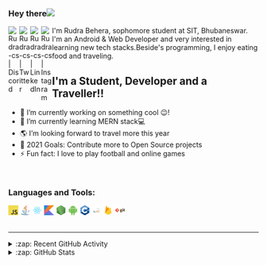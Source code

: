 ### Hey there<img src="https://media.giphy.com/media/hvRJCLFzcasrR4ia7z/giphy.gif" width="25px">

[<img align="left" alt="Rudra-cs | Discord" width="22px" src="https://raw.githubusercontent.com/iconic/open-iconic/master/svg/discord.svg">][website]
[<img align="left" alt="Rudra-cs | Twitter" width="22px" src="https://cdn.jsdelivr.net/npm/simple-icons@v3/icons/twitter.svg" />][twitter]
[<img align="left" alt="Rudra-cs | LinkedIn" width="22px" src="https://cdn.jsdelivr.net/npm/simple-icons@v3/icons/linkedin.svg" />][linkedin]
[<img align="left" alt="Rudra-cs | Instagram" width="22px" src="https://cdn.jsdelivr.net/npm/simple-icons@v3/icons/instagram.svg" />][instagram]

I'm Rudra Behera, sophomore student at SIT, Bhubaneswar. I'm an Android & Web Developer and very interested in learning new tech stacks.Beside's programming, I enjoy eating food and traveling.

## I'm a Student, Developer and a Traveller!!

- 🔭 I’m currently working on something cool 😉!
- 🌱 I’m currently learning MERN stack💻
- 🌎 I’m looking forward to travel more this year
- 🥅 2021 Goals: Contribute more to Open Source projects
- ⚡ Fun fact: I love to play football and online games

<br />

### Languages and Tools:

<code><img height="20" src="https://raw.githubusercontent.com/github/explore/80688e429a7d4ef2fca1e82350fe8e3517d3494d/topics/javascript/javascript.png"></code>
<code><img height="20" src="https://raw.githubusercontent.com/github/explore/80688e429a7d4ef2fca1e82350fe8e3517d3494d/topics/java/java.png"></code>
<code><img height="20" src="https://raw.githubusercontent.com/github/explore/80688e429a7d4ef2fca1e82350fe8e3517d3494d/topics/react/react.png"></code>
<code><img height="20" src="https://raw.githubusercontent.com/github/explore/5c058a388828bb5fde0bcafd4bc867b5bb3f26f3/topics/kotlin/kotlin.png"></code>
<code><img height="20" src="https://raw.githubusercontent.com/github/explore/80688e429a7d4ef2fca1e82350fe8e3517d3494d/topics/nodejs/nodejs.png"></code>
<code><img height="20" src="https://raw.githubusercontent.com/github/explore/80688e429a7d4ef2fca1e82350fe8e3517d3494d/topics/android/android.png"></code>
<code><img height="20" src="https://raw.githubusercontent.com/github/explore/80688e429a7d4ef2fca1e82350fe8e3517d3494d/topics/cpp/cpp.png"></code>
<code><img height="20" src="https://raw.githubusercontent.com/github/explore/80688e429a7d4ef2fca1e82350fe8e3517d3494d/topics/mysql/mysql.png"></code>
<code><img height="20" src="https://raw.githubusercontent.com/github/explore/80688e429a7d4ef2fca1e82350fe8e3517d3494d/topics/firebase/firebase.png"></code>
<code><img height="20" src="https://raw.githubusercontent.com/github/explore/80688e429a7d4ef2fca1e82350fe8e3517d3494d/topics/git/git.png"></code>
<br />
<br />

---

<details>
  <summary>:zap: Recent GitHub Activity</summary>
  
<!--START_SECTION:activity-->

<!--END_SECTION:activity-->

</details>

<details>
  <summary>:zap: GitHub Stats</summary>

  <img align="left" alt="codeSTACKr's GitHub Stats" src="https://github-readme-stats.codestackr.vercel.app/api?username=codeSTACKr&show_icons=true&hide_border=true" />

</details>

[website]: https://discord.gg/Q343raCDkx
[twitter]: https://twitter.com/RudraBehera2
[instagram]: https://www.instagram.com/rudra_ooo7/
[linkedin]: https://linkedin.com/in/rudrabehera
